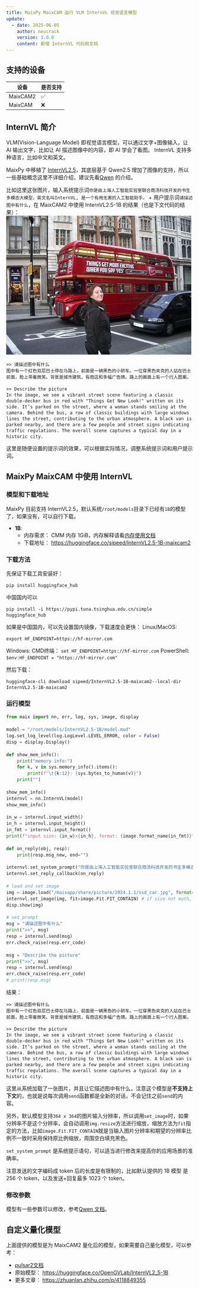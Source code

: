 ```yaml
---
title: MaixPy MaixCAM 运行 VLM InternVL 视觉语言模型
update:
  - date: 2025-06-05
    author: neucrack
    version: 1.0.0
    content: 新增 InternVL 代码和文档
---
```


## 支持的设备

| 设备      | 是否支持 |
| -------- | ------- |
| MaixCAM2 | ✅ |
| MaixCAM  | ❌ |


## InternVL 简介

VLM(Vision-Language Model) 即视觉语言模型，可以通过文字+图像输入，让 AI 输出文字，比如让 AI 描述图像中的内容，即 AI 学会了看图。
InternVL 支持多种语言，比如中文和英文。

MaixPy 中移植了 [InternVL2.5](https://huggingface.co/OpenGVLab/InternVL2_5-1B)，其底层基于 Qwen2.5 增加了图像的支持，所以一些基础概念这里不详细介绍，建议先看[Qwen](./llm_qwen.md) 的介绍。

比如这里这张图片，输入系统提示词`你是由上海人工智能实验室联合商汤科技开发的书生多模态大模型，英文名叫InternVL, 是一个有用无害的人工智能助手。` + 用户提示词`请描述图中有什么`，在 MaixCAM2 中使用 InternVL2.5-1B 的结果（也是下文代码的结果）：
![ssd_car.jpg](../../assets/ssd_car.jpg)

```
>> 请描述图中有什么
图中有一个红色双层巴士停在马路上，前面是一辆黑色的小轿车。一位穿黑色夹克的人站在巴士前面，脸上带着微笑。背景是城市建筑，有商店和多幅广告牌。路上的画面上有一个行人图案。

>> Describe the picture
In the image, we see a vibrant street scene featuring a classic double-decker bus in red with "Things Get New Look!" written on its side. It’s parked on the street, where a woman stands smiling at the camera. Behind the bus, a row of classic buildings with large windows lines the street, contributing to the urban atmosphere. A black van is parked nearby, and there are a few people and street signs indicating traffic regulations. The overall scene captures a typical day in a historic city.
```

这里是随便设置的提示词的效果，可以根据实际情况，调整系统提示词和用户提示词。


## MaixPy MaixCAM 中使用 InternVL

### 模型和下载地址

MaixPy 目前支持 InternVL2.5，默认系统`/root/models`目录下已经有`1B`的模型了，如果没有，可以自行下载。
* **1B**:
  * 内存需求： CMM 内存 1GiB，内存解释请看[内存使用文档](../pro/memory.md)
  * 下载地址： https://huggingface.co/sipeed/InternVL2.5-1B-maixcam2

### 下载方法

先保证下载工具安装好：
```
pip install huggingface_hub
```
中国国内可以
```
pip install -i https://pypi.tuna.tsinghua.edu.cn/simple huggingface_hub
```

如果是中国国内，可以先设置国内镜像，下载速度会更快：
Linux/MacOS:
```
export HF_ENDPOINT=https://hf-mirror.com
```
Windows:
CMD终端： `set HF_ENDPOINT=https://hf-mirror.com`
PowerShell: `$env:HF_ENDPOINT = "https://hf-mirror.com"`


然后下载：

```shell
huggingface-cli download sipeed/InternVL2.5-1B-maixcam2--local-dir InternVL2.5-1B-maixcam2
```

### 运行模型

```python
from maix import nn, err, log, sys, image, display

model = "/root/models/InternVL2.5-1B/model.mud"
log.set_log_level(log.LogLevel.LEVEL_ERROR, color = False)
disp = display.Display()

def show_mem_info():
    print("memory info:")
    for k, v in sys.memory_info().items():
        print(f"\t{k:12}: {sys.bytes_to_human(v)}")
    print("")

show_mem_info()
internvl = nn.InternVL(model)
show_mem_info()

in_w = internvl.input_width()
in_h = internvl.input_height()
in_fmt = internvl.input_format()
print(f"input size: {in_w}x{in_h}, format: {image.format_name(in_fmt)}")

def on_reply(obj, resp):
    print(resp.msg_new, end="")

internvl.set_system_prompt("你是由上海人工智能实验室联合商汤科技开发的书生多模态大模型，英文名叫InternVL, 是一个有用无害的人工智能助手。")
internvl.set_reply_callback(on_reply)

# load and set image
img = image.load("/maixapp/share/picture/2024.1.1/ssd_car.jpg", format=in_fmt)
internvl.set_image(img, fit=image.Fit.FIT_CONTAIN) # if size not math, will auto resize first
disp.show(img)

# set prompt
msg = "请描述图中有什么"
print(">>", msg)
resp = internvl.send(msg)
err.check_raise(resp.err_code)

msg = "Describe the picture"
print(">>", msg)
resp = internvl.send(msg)
err.check_raise(resp.err_code)
# print(resp.msg)
```

结果：
```
>> 请描述图中有什么
图中有一个红色双层巴士停在马路上，前面是一辆黑色的小轿车。一位穿黑色夹克的人站在巴士前面，脸上带着微笑。背景是城市建筑，有商店和多幅广告牌。路上的画面上有一个行人图案。

>> Describe the picture
In the image, we see a vibrant street scene featuring a classic double-decker bus in red with "Things Get New Look!" written on its side. It’s parked on the street, where a woman stands smiling at the camera. Behind the bus, a row of classic buildings with large windows lines the street, contributing to the urban atmosphere. A black van is parked nearby, and there are a few people and street signs indicating traffic regulations. The overall scene captures a typical day in a historic city.
```

这里从系统加载了一张图片，并且让它描述图中有什么，注意这个模型是**不支持上下文**的，也就是说每次调用`send`函数都是全新的对话，不会记住之前`send`的内容。

另外，默认模型支持`364 x 364`的图片输入分辨率，所以调用`set_image`时，如果分辨率不是这个分辨率，会自动调用`img.resize`方法进行缩放，缩放方法为`fit`指定的方法，比如`image.Fit.FIT_CONTAIN`就是当输入图片分辨率和期望的分辨率比例不一致时采用保持原比例缩放，周围空白填充黑色。


`set_system_prompt` 是系统提示语句，可以适当进行修改来提高你的应用场景的准确率。

注意发送的文字编码成 token 后的长度是有限制的，比如默认提供的 1B 模型 是 256 个 token，以及发送+回复最多 1023 个 token。

### 修改参数

模型有一些参数可以修改，参考[Qwen 文档](./llm_qwen.md)。


## 自定义量化模型

上面提供的模型是为 MaixCAM2 量化后的模型，如果需要自己量化模型，可以参考：
* [pulsar2文档](https://pulsar2-docs.readthedocs.io/zh-cn/latest/appendix/build_llm.html)
* 原始模型： https://huggingface.co/OpenGVLab/InternVL2_5-1B
* 更多文章： https://zhuanlan.zhihu.com/p/4118849355
